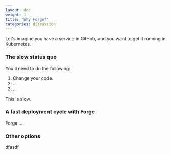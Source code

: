 ```yaml
---
layout: doc
weight: 1
title: "Why Forge?"
categories: discussion
---
```


<link rel="stylesheet" href="{{ "/css/mermaid.css" | prepend: site.baseurl }}">
<script src="{{ "/js/mermaid.min.js" | prepend: site.baseurl }}"></script>
<script>mermaid.initialize({
   startOnLoad: true,
   cloneCssStyles: false,
 });
</script>

Let's imagine you have a service in GitHub, and you want to get it running in Kubernetes.

### The slow status quo

You'll need to do the following:

1. Change your code.
2. ...
3. ...

This is slow.




### A fast deployment cycle with Forge

Forge ...

### Other options

dfasdf
